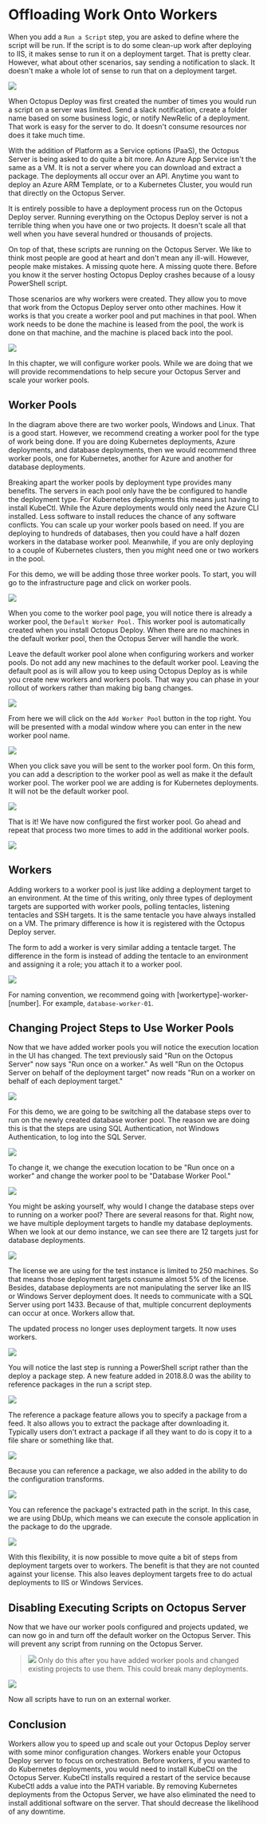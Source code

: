# Offloading Work Onto Workers

When you add a `Run a Script` step, you are asked to define where the script will be run.  If the script is to do some clean-up work after deploying to IIS, it makes sense to run it on a deployment target.  That is pretty clear.  However, what about other scenarios, say sending a notification to slack.  It doesn't make a whole lot of sense to run that on a deployment target.

![](images/workers-originalrunonscriptstep.png)

When Octopus Deploy was first created the number of times you would run a script on a server was limited.  Send a slack notification, create a folder name based on some business logic, or notify NewRelic of a deployment.  That work is easy for the server to do.  It doesn't consume resources nor does it take much time.  

With the addition of Platform as a Service options (PaaS), the Octopus Server is being asked to do quite a bit more.  An Azure App Service isn't the same as a VM.  It is not a server where you can download and extract a package.  The deployments all occur over an API.  Anytime you want to deploy an Azure ARM Template, or to a Kubernetes Cluster, you would run that directly on the Octopus Server.

It is entirely possible to have a deployment process run on the Octopus Deploy server.  Running everything on the Octopus Deploy server is not a terrible thing when you have one or two projects.  It doesn't scale all that well when you have several hundred or thousands of projects.

On top of that, these scripts are running on the Octopus Server.  We like to think most people are good at heart and don't mean any ill-will.  However, people make mistakes.  A missing quote here.  A missing quote there.  Before you know it the server hosting Octopus Deploy crashes because of a lousy PowerShell script.  

Those scenarios are why workers were created.  They allow you to move that work from the Octopus Deploy server onto other machines.  How it works is that you create a worker pool and put machines in that pool.  When work needs to be done the machine is leased from the pool, the work is done on that machine, and the machine is placed back into the pool.

![](images/workers-overview.png)

In this chapter, we will configure worker pools.  While we are doing that we will provide recommendations to help secure your Octopus Server and scale your worker pools.

## Worker Pools

In the diagram above there are two worker pools, Windows and Linux.  That is a good start.  However, we recommend creating a worker pool for the type of work being done.  If you are doing Kubernetes deployments, Azure deployments, and database deployments, then we would recommend three worker pools, one for Kubernetes, another for Azure and another for database deployments.

Breaking apart the worker pools by deployment type provides many benefits.  The servers in each pool only have the be configured to handle the deployment type.  For Kubernetes deployments this means just having to install KubeCtl.  While the Azure deployments would only need the Azure CLI installed.  Less software to install reduces the chance of any software conflicts.  You can scale up your worker pools based on need.  If you are deploying to hundreds of databases, then you could have a half dozen workers in the database worker pool.  Meanwhile, if you are only deploying to a couple of Kubernetes clusters, then you might need one or two workers in the pool.  

For this demo, we will be adding those three worker pools.  To start, you will go to the infrastructure page and click on worker pools.

![](images/workers-infrastructureworkerpoollink.png)

When you come to the worker pool page, you will notice there is already a worker pool, the `Default Worker Pool.`  This worker pool is automatically created when you install Octopus Deploy.  When there are no machines in the default worker pool, then the Octopus Server will handle the work.  

Leave the default worker pool alone when configuring workers and worker pools.  Do not add any new machines to the default worker pool.  Leaving the default pool as is will allow you to keep using Octopus Deploy as is while you create new workers and workers pools.  That way you can phase in your rollout of workers rather than making big bang changes.

![](images/workers-defaultworkerpool.png)

From here we will click on the `Add Worker Pool` button in the top right.  You will be presented with a modal window where you can enter in the new worker pool name.

![](images/workers-addworkerpoolmodal.png)

When you click save you will be sent to the worker pool form.  On this form, you can add a description to the worker pool as well as make it the default worker pool.  The worker pool we are adding is for Kubernetes deployments.  It will not be the default worker pool.

![](images/workers-addworkerform.png)

That is it!  We have now configured the first worker pool.  Go ahead and repeat that process two more times to add in the additional worker pools.

![](images/workers-allworkerpools.png)

## Workers

Adding workers to a worker pool is just like adding a deployment target to an environment.  At the time of this writing, only three types of deployment targets are supported with worker pools, polling tentacles, listening tentacles and SSH targets.  It is the same tentacle you have always installed on a VM.  The primary difference is how it is registered with the Octopus Deploy server.

The form to add a worker is very similar adding a tentacle target.  The difference in the form is instead of adding the tentacle to an environment and assigning it a role; you attach it to a worker pool.

![](images/workers-addworkerpoolform.png)

For naming convention, we recommend going with [workertype]-worker-[number].  For example, `database-worker-01`.  

## Changing Project Steps to Use Worker Pools

Now that we have added worker pools you will notice the execution location in the UI has changed.  The text previously said "Run on the Octopus Server" now says "Run once on a worker."  As well "Run on the Octopus Server on behalf of the deployment target" now reads "Run on a worker on behalf of each deployment target."

![](images/workers-newexecutionlocation.png)

For this demo, we are going to be switching all the database steps over to run on the newly created database worker pool.  The reason we are doing this is that the steps are using SQL Authentication, not Windows Authentication, to log into the SQL Server.

![](images/workers-sqlauthentication.png)

To change it, we change the execution location to be "Run once on a worker" and change the worker pool to be "Database Worker Pool."

![](images/worker-changingexecutionlocation.png)

You might be asking yourself, why would I change the database steps over to running on a worker pool?  There are several reasons for that.  Right now, we have multiple deployment targets to handle my database deployments.  When we look at our demo instance, we can see there are 12 targets just for database deployments.

![](images/workers-databasetargets.png)

The license we are using for the test instance is limited to 250 machines.  So that means those deployment targets consume almost 5% of the license.  Besides, database deployments are not manipulating the server like an IIS or Windows Server deployment does.  It needs to communicate with a SQL Server using port 1433.  Because of that, multiple concurrent deployments can occur at once.  Workers allow that.  

The updated process no longer uses deployment targets.  It now uses workers.

![](images/workers-newdatabaseprocess.png)

You will notice the last step is running a PowerShell script rather than the deploy a package step.  A new feature added in 2018.8.0 was the ability to reference packages in the run a script step.  

![](images/workers-deploydatabasechanges.png)

The reference a package feature allows you to specify a package from a feed.  It also allows you to extract the package after downloading it.  Typically users don't extract a package if all they want to do is copy it to a file share or something like that.

![](images/workers-referenceapackagemodal.png)

Because you can reference a package, we also added in the ability to do the configuration transforms.  

![](images/workers-runascriptconfigurefeatures.png)

You can reference the package's extracted path in the script.  In this case, we are using DbUp, which means we can execute the console application in the package to do the upgrade.  

![](images/workers-runascriptpackagepowershell.png)

With this flexibility, it is now possible to move quite a bit of steps from deployment targets over to workers.  The benefit is that they are not counted against your license.  This also leaves deployment targets free to do actual deployments to IIS or Windows Services.

## Disabling Executing Scripts on Octopus Server

Now that we have our worker pools configured and projects updated, we can now go in and turn off the default worker on the Octopus Server.  This will prevent any script from running on the Octopus Server.  

> ![](images/professoroctopus.png) Only do this after you have added worker pools and changed existing projects to use them.  This could break many deployments.

![](images/workers-disablebuiltinworker.png)

Now all scripts have to run on an external worker.

## Conclusion

Workers allow you to speed up and scale out your Octopus Deploy server with some minor configuration changes.  Workers enable your Octopus Deploy server to focus on orchestration.  Before workers, if you wanted to do Kubernetes deployments, you would need to install KubeCtl on the Octopus Server.  KubeCtl installs required a restart of the service because KubeCtl adds a value into the PATH variable.  By removing Kubernetes deployments from the Octopus Server, we have also eliminated the need to install additional software on the server.  That should decrease the likelihood of any downtime.